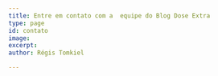 ```yaml
---
title: Entre em contato com a  equipe do Blog Dose Extra
type: page
id: contato
image:
excerpt:
author: Régis Tomkiel

---
```

